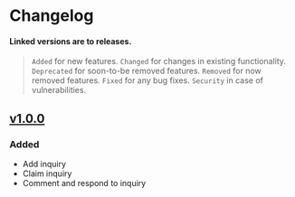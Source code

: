 # Changelog
#### Linked versions are to releases.
>`Added` for new features.
>`Changed` for changes in existing functionality.
>`Deprecated` for soon-to-be removed features.
>`Removed` for now removed features.
>`Fixed` for any bug fixes.
>`Security` in case of vulnerabilities.

## [v1.0.0](https://github.com/dscpsyl/sexpert/releases/tag/v1.0.0)

### Added
- Add inquiry
- Claim inquiry
- Comment and respond to inquiry
